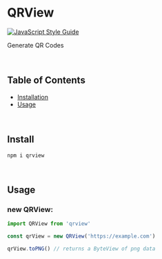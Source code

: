 
# QRView
[![JavaScript Style Guide](https://cdn.rawgit.com/standard/standard/master/badge.svg)](https://github.com/standard/standard)

Generate QR Codes

<br />

## Table of Contents
- [ Installation ](#install)
- [ Usage ](#usage)

<br />

<a name="install"></a>
## Install

```console
npm i qrview 
```

<br />

<a name="usage"></a>
## Usage


### new QRView:

```js
import QRView from 'qrview'

const qrView = new QRView('https://example.com')

qrView.toPNG() // returns a ByteView of png data
```
